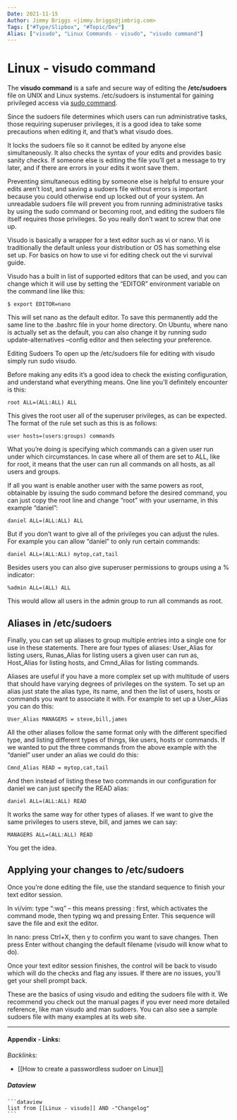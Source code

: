 ```yaml
---
Date: 2021-11-15
Author: Jimmy Briggs <jimmy.briggs@jimbrig.com>
Tags: ["#Type/Slipbox", "#Topic/Dev"]
Alias: ["visudo", "Linux Commands - visudo", "visudo command"]
---
```


# Linux - visudo command

The **visudo command** is a safe and secure way of editing the **/etc/sudoers** file on UNIX and Linux systems. /etc/sudoers is instumental for gaining privileged access via [sudo command](https://www.unixtutorial.org/commands/sudo/).

Since the sudoers file determines which users can run administrative tasks, those requiring superuser privileges, it is a good idea to take some precautions when editing it, and that’s what visudo does.

It locks the sudoers file so it cannot be edited by anyone else simultaneously. It also checks the syntax of your edits and provides basic sanity checks. If someone else is editing the file you’ll get a message to try later, and if there are errors in your edits it wont save them.

Preventing simultaneous editing by someone else is helpful to ensure your edits aren’t lost, and saving a sudoers file without errors is important because you could otherwise end up locked out of your system. An unreadable sudoers file will prevent you from running administrative tasks by using the sudo command or becoming root, and editing the sudoers file itself requires those privileges. So you really don’t want to screw that one up.

Visudo is basically a wrapper for a text editor such as vi or nano. Vi is traditionally the default unless your distribution or OS has something else set up. For basics on how to use vi for editing check out the vi survival guide.

Visudo has a built in list of supported editors that can be used, and you can change which it will use by setting the “EDITOR” environment variable on the command line like this:

```command
$ export EDITOR=nano
```

This will set nano as the default editor. To save this permanently add the same line to the .bashrc file in your home directory. On Ubuntu, where nano is actually set as the default, you can also change it by running sudo update-alternatives –config editor and then selecting your preference.

Editing Sudoers To open up the /etc/sudoers file for editing with visudo simply run sudo visudo.

Before making any edits it’s a good idea to check the existing configuration, and understand what everything means. One line you’ll definitely encounter is this:

```command
root ALL=(ALL:ALL) ALL
```

This gives the root user all of the superuser privileges, as can be expected. The format of the rule set such as this is as follows:

```command
user hosts=(users:groups) commands
```

What you’re doing is specifying which commands can a given user run under which circumstances. In case where all of them are set to ALL, like for root, it means that the user can run all commands on all hosts, as all users and groups.

If all you want is enable another user with the same powers as root, obtainable by issuing the sudo command before the desired command, you can just copy the root line and change “root” with your username, in this example “daniel”:

```command
daniel ALL=(ALL:ALL) ALL
```

But if you don’t want to give all of the privileges you can adjust the rules. For example you can allow “daniel” to only run certain commands:

```command
daniel ALL=(ALL:ALL) mytop,cat,tail
```

Besides users you can also give superuser permissions to groups using a % indicator:

```command
%admin ALL=(ALL) ALL
```

This would allow all users in the admin group to run all commands as root.

## Aliases in /etc/sudoers

Finally, you can set up aliases to group multiple entries into a single one for use in these statements. There are four types of aliases: User_Alias for listing users, Runas_Alias for listing users a given user can run as, Host_Alias for listing hosts, and Cmnd_Alias for listing commands.

Aliases are useful if you have a more complex set up with multitude of users that should have varying degrees of privileges on the system. To set up an alias just state the alias type, its name, and then the list of users, hosts or commands you want to associate it with. For example to set up a User_Alias you can do this:

```command
User_Alias MANAGERS = steve,bill,james
```

All the other aliases follow the same format only with the different specified type, and listing different types of things, like users, hosts or commands. If we wanted to put the three commands from the above example with the “daniel” user under an alias we could do this:

```command
Cmnd_Alias READ = mytop,cat,tail
```

And then instead of listing these two commands in our configuration for daniel we can just specify the READ alias:

```command
daniel ALL=(ALL:ALL) READ
```

It works the same way for other types of aliases. If we want to give the same privileges to users steve, bill, and james we can say:

```command
MANAGERS ALL=(ALL:ALL) READ
```

You get the idea.

## Applying your changes to /etc/sudoers

Once you’re done editing the file, use the standard sequence to finish your text editor session.

In vi/vim: type “:wq” – this means pressing : first, which activates the command mode, then typing wq and pressing Enter. This sequence will save the file and exit the editor.

In nano: press Ctrl+X, then y to confirm you want to save changes. Then press Enter without changing the default filename (visudo will know what to do).

Once your text editor session finishes, the control will be back to visudo which will do the checks and flag any issues. If there are no issues, you’ll get your shell prompt back.

These are the basics of using visudo and editing the sudoers file with it. We recommend you check out the manual pages if you ever need more detailed reference, like man visudo and man sudoers. You can also see a sample sudoers file with many examples at its web site.

***

#### Appendix - Links:

*Backlinks:*

- [[How to create a passwordless sudoer on Linux]]

##### Dataview


	```dataview
	list from [[Linux - visudo]] AND -"Changelog"
	```